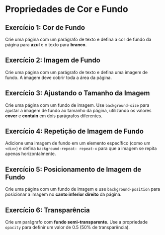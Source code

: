 # Propriedades de Cor e Fundo

## **Exercício 1: Cor de Fundo**

Crie uma página com um parágrafo de texto e defina a cor de fundo da página para **azul** e o texto para **branco**.

## **Exercício 2: Imagem de Fundo**

Crie uma página com um parágrafo de texto e defina uma imagem de fundo. A imagem deve cobrir toda a área da página.

## **Exercício 3: Ajustando o Tamanho da Imagem**

Crie uma página com um fundo de imagem. Use `background-size` para ajustar a imagem de fundo ao tamanho da página, utilizando os valores **cover** e **contain** em dois parágrafos diferentes.

## **Exercício 4: Repetição de Imagem de Fundo**

Adicione uma imagem de fundo em um elemento específico (como um `<div>`) e defina `background-repeat: repeat-x` para que a imagem se repita apenas horizontalmente.

## **Exercício 5: Posicionamento de Imagem de Fundo**

Crie uma página com um fundo de imagem e use `background-position` para posicionar a imagem no **canto inferior direito** da página.

## **Exercício 6: Transparência**

Crie um parágrafo com **fundo semi-transparente**. Use a propriedade `opacity` para definir um valor de 0.5 (50% de transparência).
